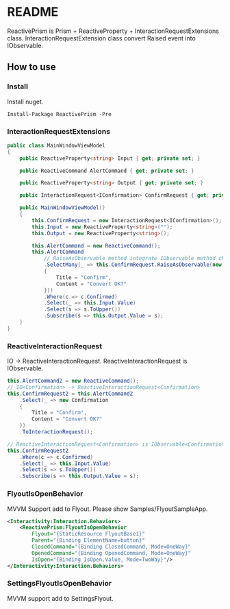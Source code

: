 # README

ReactivePrism is Prism + ReactiveProperty + InteractionRequestExtensions class. InteractionRequestExtension class convert Raised event into IObservable.


## How to use

### Install

Install nuget.

```
Install-Package ReactivePrism -Pre
```

### InteractionRequestExtensions

```cs
public class MainWindowViewModel
{
    public ReactiveProperty<string> Input { get; private set; }

    public ReactiveCommand AlertCommand { get; private set; }

    public ReactiveProperty<string> Output { get; private set; }

    public InteractionRequest<IConfirmation> ConfirmRequest { get; private set; }

    public MainWindowViewModel()
    {
        this.ConfirmRequest = new InteractionRequest<IConfirmation>();
        this.Input = new ReactiveProperty<string>("");
        this.Output = new ReactiveProperty<string>();

        this.AlertCommand = new ReactiveCommand();
        this.AlertCommand
		    // RaiseAsObservable method integrate IObservable method chain.
            .SelectMany(_ => this.ConfirmRequest.RaiseAsObservable(new Confirmation
            {
                Title = "Confirm",
                Content = "Convert OK?"
            }))
            .Where(c => c.Confirmed)
            .Select(_ => this.Input.Value)
            .Select(s => s.ToUpper())
            .Subscribe(s => this.Output.Value = s);
    }
}
```

### ReactiveInteractionRequest

IO<INotification> -> ReactiveInteractionRequest<INotification>.
ReactiveInteractionRequest<INotification> is IObservable<INotification>.

```cs
this.AlertCommand2 = new ReactiveCommand();
// IO<Confirmation> -> ReactiveInteractionRequest<Confirmation>
this.ConfirmRequest2 = this.AlertCommand2
    .Select(_ => new Confirmation
    {
        Title = "Confirm",
        Content = "Convert OK?"
    })
    .ToInteractionRequest();

// ReactiveInteractionRequest<Confirmation> is IObservable<Confirmation>.
this.ConfirmRequest2
    .Where(c => c.Confirmed)
    .Select(_ => this.Input.Value)
    .Select(s => s.ToUpper())
    .Subscribe(s => this.Output.Value = s);
```

### FlyoutIsOpenBehavior

MVVM Support add to Flyout. Please show Samples/FlyoutSampleApp.

```xml
<Interactivity:Interaction.Behaviors>
    <ReactivePrism:FlyoutIsOpenBehavior 
        Flyout="{StaticResource FlyoutBase1}" 
        Parent="{Binding ElementName=button}" 
        ClosedCommand="{Binding ClosedCommand, Mode=OneWay}" 
        OpenedCommand="{Binding OpenedCommand, Mode=OneWay}" 
        IsOpen="{Binding IsOpen.Value, Mode=TwoWay}"/>
</Interactivity:Interaction.Behaviors>
```

### SettingsFlyoutIsOpenBehavior

MVVM support add to SettingsFlyout.
